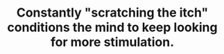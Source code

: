 ---
title: 'Constantly "scratching the itch" conditions the mind to keep looking for more stimulation.'
tags: human slowness mindfulness
---